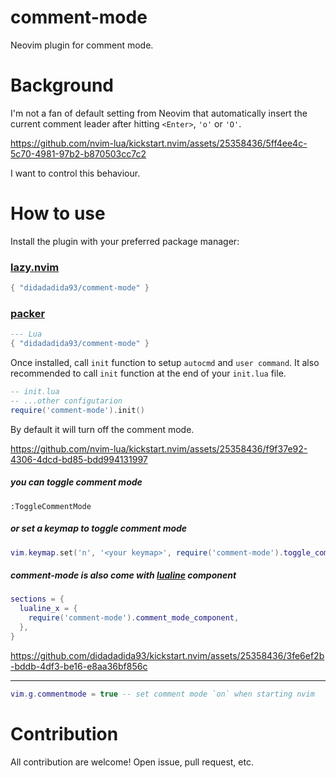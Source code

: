 # comment-mode
Neovim plugin for comment mode.

# Background
I'm not a fan of default setting from Neovim that automatically insert the current comment leader after hitting `<Enter>`, `'o'` or `'O'`.

https://github.com/nvim-lua/kickstart.nvim/assets/25358436/5ff4ee4c-5c70-4981-97b2-b870503cc7c2

I want to control this behaviour.

# How to use
Install the plugin with your preferred package manager:

### [lazy.nvim](https://github.com/folke/lazy.nvim)

```lua
{ "didadadida93/comment-mode" }
```

### [packer](https://github.com/wbthomason/packer.nvim)

```lua
--- Lua
{ "didadadida93/comment-mode" }
```

Once installed, call `init` function to setup `autocmd` and `user command`. It also recommended to call `init` function at the end of your `init.lua` file.

```lua
-- init.lua
-- ...other configutarion
require('comment-mode').init()
```

By default it will turn off the comment mode.

https://github.com/nvim-lua/kickstart.nvim/assets/25358436/f9f37e92-4306-4dcd-bd85-bdd994131997

##### you can toggle comment mode

```
:ToggleCommentMode
```

##### or set a keymap to toggle comment mode

```lua
vim.keymap.set('n', '<your keymap>', require('comment-mode').toggle_comment_mode, {})
```

##### comment-mode is also come with [lualine](https://github.com/nvim-lualine/lualine.nvim) component

```lua
sections = {
  lualine_x = {
    require('comment-mode').comment_mode_component,
  },
}
```

https://github.com/didadadida93/kickstart.nvim/assets/25358436/3fe6ef2b-bddb-4df3-be16-e8aa36bf856c

---

```lua
vim.g.commentmode = true -- set comment mode `on` when starting nvim
```

# Contribution
All contribution are welcome! Open issue, pull request, etc.
